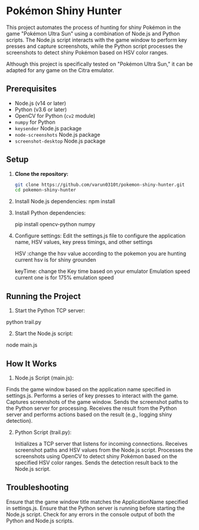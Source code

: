 # Pokémon Shiny Hunter

This project automates the process of hunting for shiny Pokémon in the game "Pokémon Ultra Sun" using a combination of Node.js and Python scripts. The Node.js script interacts with the game window to perform key presses and capture screenshots, while the Python script processes the screenshots to detect shiny Pokémon based on HSV color ranges.

Although this project is specifically tested on "Pokémon Ultra Sun," it can be adapted for any game on the Citra emulator.

## Prerequisites

- Node.js (v14 or later)
- Python (v3.6 or later)
- OpenCV for Python (`cv2` module)
- `numpy` for Python
- `keysender` Node.js package
- `node-screenshots` Node.js package
- `screenshot-desktop` Node.js package

## Setup

1. **Clone the repository:**

   ```sh
   git clone https://github.com/varun0310t/pokemon-shiny-hunter.git
   cd pokemon-shiny-hunter
2. Install Node.js dependencies:
   npm install

3. Install Python dependencies:
   
   pip install opencv-python numpy

4. Configure settings:
   Edit the settings.js file to configure the application name, HSV values, key press timings, and other settings
  
   HSV :change the hsv value according to the pokemon you are hunting current hsv is for shiny grounden

   keyTime: change the Key time based on your emulator Emulation speed current one is for 175% emulation speed 

## Running the Project

1. Start the Python TCP server:
 
  python trail.py

2. Start the Node.js script:

  node main.js

## How It Works

1. Node.js Script (main.js):  

  Finds the game window based on the application name specified in settings.js.
  Performs a series of key presses to interact with the game.
  Captures screenshots of the game window.
  Sends the screenshot paths to the Python server for processing.
  Receives the result from the Python server and performs actions based on the result (e.g., logging shiny detection).

2. Python Script (trail.py):

   Initializes a TCP server that listens for incoming connections.
   Receives screenshot paths and HSV values from the Node.js script.
   Processes the screenshots using OpenCV to detect shiny Pokémon based on the specified HSV color ranges.
   Sends the detection result back to the Node.js script.


## Troubleshooting

   Ensure that the game window title matches the ApplicationName specified in settings.js.
   Ensure that the Python server is running before starting the Node.js script.
   Check for any errors in the console output of both the Python and Node.js scripts.